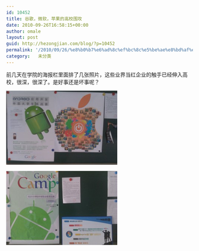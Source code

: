 ```yaml
---
id: 10452
title: 谷歌，微软，苹果的高校围攻
date: 2010-09-26T16:58:15+00:00
author: omale
layout: post
guid: http://hezongjian.com/blog/?p=10452
permalink: '/2010/09/26/%e8%b0%b7%e6%ad%8c%ef%bc%8c%e5%be%ae%e8%bd%af%ef%bc%8c%e8%8b%b9%e6%9e%9c%e7%9a%84%e9%ab%98%e6%a0%a1%e5%9b%b4%e6%94%bb/'
category:   未分类  
---
```

前几天在学院的海报栏里面排了几张照片，这些业界当红企业的触手已经伸入高校，很深，很深了。是好事还是坏事呢？

 

[<img class="aligncenter size-medium wp-image-10454" height="200" src="/assets/images/2010/09/Google-Apple-300x200.jpg" title="Google Apple" width="300"  />](/assets/images/2010/09/Google-Apple.jpg)

 

[<img class="aligncenter size-medium wp-image-10455" height="200" src="/assets/images/2010/09/google-MS-300x200.jpg" title="google MS" width="300"  />](/assets/images/2010/09/google-MS.jpg)